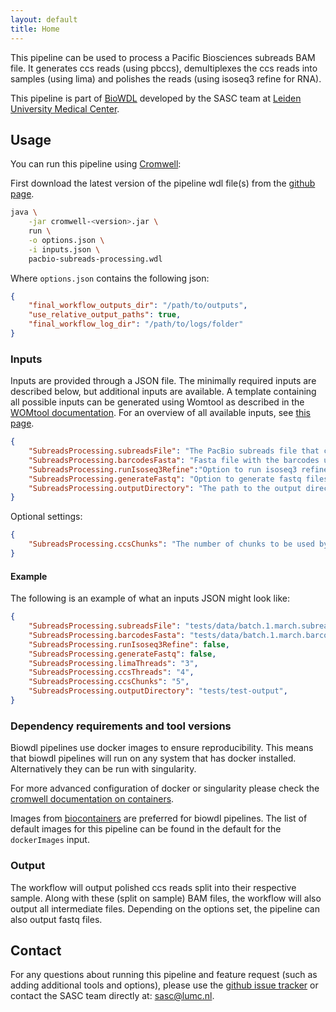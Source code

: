 ```yaml
---
layout: default
title: Home
---
```


This pipeline can be used to process a Pacific Biosciences subreads BAM file.
It generates ccs reads (using pbccs), demultiplexes the ccs reads into samples
(using lima) and polishes the reads (using isoseq3 refine for RNA).

This pipeline is part of [BioWDL](https://biowdl.github.io/)
developed by the SASC team
at [Leiden University Medical Center](https://www.lumc.nl/).

## Usage
You can run this pipeline using
[Cromwell](http://cromwell.readthedocs.io/en/stable/):

First download the latest version of the pipeline wdl file(s)
from the
[github page](https://github.com/biowdl/PacBio-subreads-processing).

```bash
java \
    -jar cromwell-<version>.jar \
    run \
    -o options.json \
    -i inputs.json \
    pacbio-subreads-processing.wdl
```

Where `options.json` contains the following json:
```json
{
    "final_workflow_outputs_dir": "/path/to/outputs",
    "use_relative_output_paths": true,
    "final_workflow_log_dir": "/path/to/logs/folder"
}
```

### Inputs
Inputs are provided through a JSON file. The minimally required inputs are
described below, but additional inputs are available.
A template containing all possible inputs can be generated using
Womtool as described in the
[WOMtool documentation](http://cromwell.readthedocs.io/en/stable/WOMtool/).
For an overview of all available inputs, see [this page](./inputs.html).

```json
{
    "SubreadsProcessing.subreadsFile": "The PacBio subreads file that contains the raw PacBio reads.",
    "SubreadsProcessing.barcodesFasta": "Fasta file with the barcodes used in the PacBio experiment.",
    "SubreadsProcessing.runIsoseq3Refine":"Option to run isoseq3 refine for de-novo transcript reconstruction.",
    "SubreadsProcessing.generateFastq": "Option to generate fastq files from demultiplexed bam files.",
    "SubreadsProcessing.outputDirectory": "The path to the output directory."
}
```

Optional settings:
```json
{
    "SubreadsProcessing.ccsChunks": "The number of chunks to be used by ccs."
}
```

#### Example
The following is an example of what an inputs JSON might look like:

```json
{
    "SubreadsProcessing.subreadsFile": "tests/data/batch.1.march.subreads.bam",
    "SubreadsProcessing.barcodesFasta": "tests/data/batch.1.march.barcodes.fasta",
    "SubreadsProcessing.runIsoseq3Refine": false,
    "SubreadsProcessing.generateFastq": false,
    "SubreadsProcessing.limaThreads": "3",
    "SubreadsProcessing.ccsThreads": "4",
    "SubreadsProcessing.ccsChunks": "5",
    "SubreadsProcessing.outputDirectory": "tests/test-output",
}
```

### Dependency requirements and tool versions
Biowdl pipelines use docker images to ensure  reproducibility. This
means that biowdl pipelines will run on any system that has docker
installed. Alternatively they can be run with singularity.

For more advanced configuration of docker or singularity please check
the [cromwell documentation on containers](
https://cromwell.readthedocs.io/en/stable/tutorials/Containers/).

Images from [biocontainers](https://biocontainers.pro) are preferred for
biowdl pipelines. The list of default images for this pipeline can be
found in the default for the `dockerImages` input.

### Output
The workflow will output polished ccs reads split into their respective sample.
Along with these (split on sample) BAM files, the workflow will also output all
intermediate files. Depending on the options set, the pipeline can also output
fastq files.

## Contact
<p>
  <!-- Obscure e-mail address for spammers -->
For any questions about running this pipeline and feature request (such as
adding additional tools and options), please use the
<a href='https://github.com/biowdl/PacBio-subreads-processing/issues'>github issue tracker</a>
or contact the SASC team directly at: 
<a href='&#109;&#97;&#105;&#108;&#116;&#111;&#58;&#115;&#97;&#115;&#99;&#64;&#108;&#117;&#109;&#99;&#46;&#110;&#108;'>
&#115;&#97;&#115;&#99;&#64;&#108;&#117;&#109;&#99;&#46;&#110;&#108;</a>.
</p>
